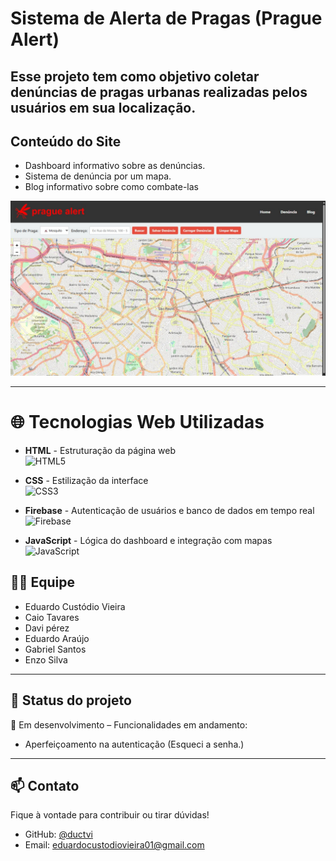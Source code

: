 # Sistema de Alerta de Pragas (Prague Alert)

Esse projeto tem como objetivo coletar denúncias de pragas urbanas realizadas pelos usuários em sua localização.
---

## Conteúdo do Site
- Dashboard informativo sobre as denúncias.
- Sistema de denúncia por um mapa.
- Blog informativo sobre como combate-las

![Print do site](imagens/print.jpg)




---

# 🌐 Tecnologias Web Utilizadas

- **HTML** - Estruturação da página web  
  ![HTML5](https://img.shields.io/badge/HTML5-E34F26?logo=html5&logoColor=white)

- **CSS** - Estilização da interface  
  ![CSS3](https://img.shields.io/badge/CSS3-1572B6?logo=css3&logoColor=white)

- **Firebase** - Autenticação de usuários e banco de dados em tempo real  
  ![Firebase](https://img.shields.io/badge/Firebase-FFCA28?logo=firebase&logoColor=black)

- **JavaScript** - Lógica do dashboard e integração com mapas  
  ![JavaScript](https://img.shields.io/badge/JavaScript-F7DF1E?logo=javascript&logoColor=black)

## 🧑‍💻 Equipe
- Eduardo Custódio Vieira  
- Caio Tavares
- Davi pérez
- Eduardo Araújo
- Gabriel Santos
- Enzo Silva

---

## 📌 Status do projeto
🚧 Em desenvolvimento – Funcionalidades em andamento:
- Aperfeiçoamento na autenticação (Esqueci a senha.)

---

## 📫 Contato

Fique à vontade para contribuir ou tirar dúvidas!

- GitHub: [@ductvi](https://github.com/ductvi)
- Email: eduardocustodiovieira01@gmail.com
